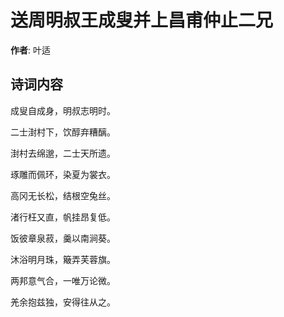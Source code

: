 # 送周明叔王成叟并上昌甫仲止二兄

**作者**: 叶适

## 诗词内容

成叟自成身，明叔志明时。

二士湗村下，饮醇弃糟醨。

湗村去绵邈，二士天所遗。

琢雕而佩环，染夏为裳衣。

高冈无长松，结根空兔丝。

渚行枉又直，帆挂昂复低。

饭彼章泉菽，羹以南涧葵。

沐浴明月珠，簸弄芙蓉旗。

两邦意气合，一唯万论微。

羌余抱兹独，安得往从之。

